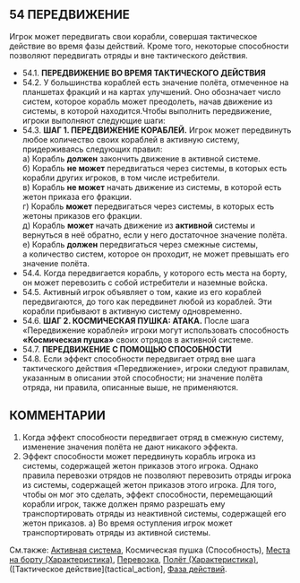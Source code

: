 54 ПЕРЕДВИЖЕНИЕ
---

Игрок может передвигать свои корабли, совершая тактическое действие во время фазы действий. Кроме того, некоторые способности позволяют передвигать отряды и вне тактического действия.
* 54.1. **ПЕРЕДВИЖЕНИЕ ВО ВРЕМЯ ТАКТИЧЕСКОГО ДЕЙСТВИЯ**
* 54.2. У большинства кораблей есть значение полёта, отмеченное на планшетах фракций и на картах улучшений. Оно обозначает число систем, которое корабль может преодолеть, начав движение из системы, в которой находится.Чтобы выполнить передвижение, игроки выполняют следующие шаги:
* 54.3. **ШАГ 1. ПЕРЕДВИЖЕНИЕ КОРАБЛЕЙ.** Игрок может передвинуть любое количество своих кораблей в активную систему, придерживаясь следующих правил:  
  а) Корабль **должен** закончить движение в активной системе.  
  б) Корабль **не может** передвигаться через системы, в которых есть корабли других игроков, в том числе истребители.  
  в) Корабль **не может** начать движение из системы, в которой есть жетон приказа его фракции.  
  г) Корабль **может** передвигаться через системы, в которых есть жетоны приказов его фракции.  
  д) Корабль **может** начать движение из **активной** системы и вернуться в неё обратно, если у него достаточное значение полёта.  
  е) Корабль **должен** передвигаться через смежные системы, а количество систем, которое он проходит, не может превышать его значение полёта.
* 54.4. Когда передвигается корабль, у которого есть места на борту, он может перевозить с собой истребители и наземные войска.
* 54.5. Активный игрок объявляет о том, какие из его кораблей передвигаются, до того как передвинет любой из кораблей. Эти корабли прибывают в активную систему одновременно.
* 54.6. **ШАГ 2. КОСМИЧЕСКАЯ ПУШКА: АТАКА.** После шага «Передвижение кораблей» игроки могут использовать способность **«Космическая пушка»** своих отрядов в активной системе.
* 54.7. **ПЕРЕДВИЖЕНИЕ С ПОМОЩЬЮ СПОСОБНОСТИ**
* 54.8. Если эффект способности передвигает отряд вне шага тактического действия «Передвижение», игроки следуют правилам, указанным в описании этой способности; ни значение полёта отряда, ни правила, описанные выше, не применяются.

КОММЕНТАРИИ
---
1) Когда эффект способности передвигает отряд в смежную систему, изменение значения полёта не дают никакого эффекта.
2) Эффект способности может передвинуть корабль игрока из системы, содержащей жетон приказов этого игрока. Однако правила перевозки отрядов не позволяют перевозить отряды игрока из системы, содержащей жетон приказов этого игрока. Для того, чтобы он мог это сделать, эффект способности, перемещающий корабли игрок, также должен прямо разрешать ему транспортировать отряды из неактивной системы, содержащей его жетон приказов.
  а) Во время оступления игрок может транспортировать отряды из активной системы.


См.также: [Активная система](active_system.md), Космическая пушка (Способность), [Места на борту (Характеристика)](capacity_attr.md), [Перевозка](transport.md), [Полёт (Характеристика)](move_attr.md), ([Тактическое действие](tactical_action], [Фаза действий](action_phase.md).
